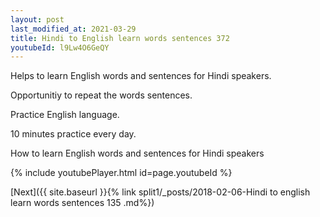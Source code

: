 ```yaml
---
layout: post
last_modified_at: 2021-03-29
title: Hindi to English learn words sentences 372 
youtubeId: l9Lw4O6GeQY
---
```

 
 
Helps to learn English words and sentences for Hindi speakers.

Opportunitiy to repeat the words sentences. 

Practice English language. 
 
10 minutes practice every day. 
 
How to learn English words and sentences for Hindi speakers 
 
{% include youtubePlayer.html id=page.youtubeId %}
 
 
[Next]({{ site.baseurl }}{% link  split1/_posts/2018-02-06-Hindi to english learn words sentences 135 .md%})
 
